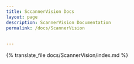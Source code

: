 ```yaml
---
title: SccannerVision Docs
layout: page
description: ScannerVision Documentation
permalink: /docs/ScannerVision

 
---
```


{% translate_file docs/ScannerVision/index.md %}
